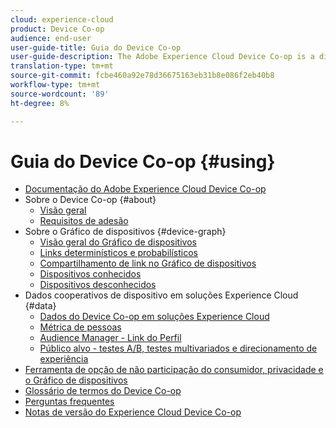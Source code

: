```yaml
---
cloud: experience-cloud
product: Device Co-op
audience: end-user
user-guide-title: Guia do Device Co-op
user-guide-description: The Adobe Experience Cloud Device Co-op is a digital cooperative where participating customers share device link information. This information helps them deliver valuable and consistent cross-device experiences to their customers.
translation-type: tm+mt
source-git-commit: fcbe460a92e78d36675163eb31b8e086f2eb40b8
workflow-type: tm+mt
source-wordcount: '89'
ht-degree: 8%

---
```



# Guia do Device Co-op {#using}

+ [Documentação do Adobe Experience Cloud Device Co-op](home.md)
+ Sobre o Device Co-op {#about}
   + [Visão geral](about/overview.md)
   + [Requisitos de adesão](about/requirements.md)
+ Sobre o Gráfico de dispositivos {#device-graph}
   + [Visão geral do Gráfico de dispositivos](processes/device-graph-overview.md)
   + [Links determinísticos e probabilísticos](processes/links.md)
   + [Compartilhamento de link no Gráfico de dispositivos](processes/link-sharing.md)
   + [Dispositivos conhecidos](processes/known-device.md)
   + [Dispositivos desconhecidos](processes/unknown-device.md)
+ Dados cooperativos de dispositivo em soluções Experience Cloud {#data}
   + [Dados do Device Co-op em soluções Experience Cloud](other-solutions/other-solutions.md)
   + [Métrica de pessoas](other-solutions/people.md)
   + [Audience Manager - Link do Perfil](other-solutions/proflie-link.md)
   + [Público alvo - testes A/B, testes multivariados e direcionamento de experiência](other-solutions/target.md)
+ [Ferramenta de opção de não participação do consumidor, privacidade e o Gráfico de dispositivos](privacy.md)
+ [Glossário de termos do Device Co-op](glossary.md)
+ [Perguntas frequentes](faq.md)
+ [Notas de versão do Experience Cloud Device Co-op](release-notes.md)
